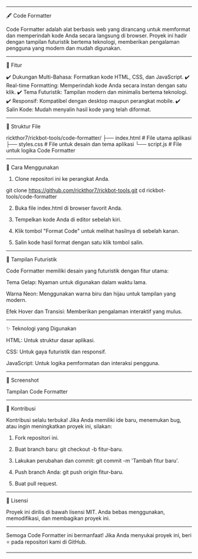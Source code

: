 
---

🖋️ Code Formatter

Code Formatter adalah alat berbasis web yang dirancang untuk memformat dan memperindah kode Anda secara langsung di browser. Proyek ini hadir dengan tampilan futuristik bertema teknologi, memberikan pengalaman pengguna yang modern dan mudah digunakan.


---

🌟 Fitur

✔️ Dukungan Multi-Bahasa: Formatkan kode HTML, CSS, dan JavaScript.
✔️ Real-time Formatting: Memperindah kode Anda secara instan dengan satu klik.
✔️ Tema Futuristik: Tampilan modern dan minimalis bertema teknologi.
✔️ Responsif: Kompatibel dengan desktop maupun perangkat mobile.
✔️ Salin Kode: Mudah menyalin hasil kode yang telah diformat.


---

📂 Struktur File

rickthor7/rickbot-tools/code-formatter/
├── index.html       # File utama aplikasi
├── styles.css       # File untuk desain dan tema aplikasi
└── script.js        # File untuk logika Code Formatter


---

🚀 Cara Menggunakan

1. Clone repositori ini ke perangkat Anda.

git clone https://github.com/rickthor7/rickbot-tools.git
cd rickbot-tools/code-formatter


2. Buka file index.html di browser favorit Anda.


3. Tempelkan kode Anda di editor sebelah kiri.


4. Klik tombol "Format Code" untuk melihat hasilnya di sebelah kanan.


5. Salin kode hasil format dengan satu klik tombol salin.




---

🎨 Tampilan Futuristik

Code Formatter memiliki desain yang futuristik dengan fitur utama:

Tema Gelap: Nyaman untuk digunakan dalam waktu lama.

Warna Neon: Menggunakan warna biru dan hijau untuk tampilan yang modern.

Efek Hover dan Transisi: Memberikan pengalaman interaktif yang mulus.



---

✨ Teknologi yang Digunakan

HTML: Untuk struktur dasar aplikasi.

CSS: Untuk gaya futuristik dan responsif.

JavaScript: Untuk logika pemformatan dan interaksi pengguna.



---

📸 Screenshot

Tampilan Code Formatter




---

🤝 Kontribusi

Kontribusi selalu terbuka! Jika Anda memiliki ide baru, menemukan bug, atau ingin meningkatkan proyek ini, silakan:

1. Fork repositori ini.


2. Buat branch baru: git checkout -b fitur-baru.


3. Lakukan perubahan dan commit: git commit -m 'Tambah fitur baru'.


4. Push branch Anda: git push origin fitur-baru.


5. Buat pull request.




---

📄 Lisensi

Proyek ini dirilis di bawah lisensi MIT. Anda bebas menggunakan, memodifikasi, dan membagikan proyek ini.


---

Semoga Code Formatter ini bermanfaat! Jika Anda menyukai proyek ini, beri ⭐️ pada repositori kami di GitHub.


---

